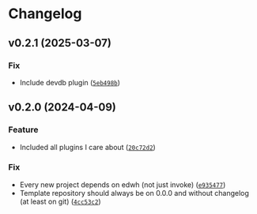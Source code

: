 # Changelog

<!--next-version-placeholder-->

## v0.2.1 (2025-03-07)

### Fix

* Include devdb plugin ([`5eb498b`](https://github.com/robinvandernoord/edwh-robin-plugin/commit/5eb498b17a342601ad7268c966e87c8a000cda31))

## v0.2.0 (2024-04-09)

### Feature

* Included all plugins I care about ([`20c72d2`](https://github.com/robinvandernoord/edwh-robin-plugin/commit/20c72d22f025790130aad9de93e49054d5caff9e))

### Fix

* Every new project depends on edwh (not just invoke) ([`e935477`](https://github.com/robinvandernoord/edwh-robin-plugin/commit/e93547734aaea1f6fbdce890642bffaccde9a868))
* Template repository should always be on 0.0.0 and without changelog (at least on git) ([`4cc53c2`](https://github.com/robinvandernoord/edwh-robin-plugin/commit/4cc53c2fba5092c2fc930197688ffdb358b63867))